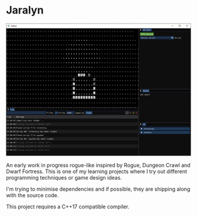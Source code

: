 # Jaralyn

![Image](./jaralyn.png)

An early work in progress rogue-like inspired by Rogue, Dungeon Crawl and Dwarf Fortress. 
This is one of my learning projects where I try out different programming techniques or game design ideas.

I'm trying to minimise dependencies and if possible, they are shipping along with the source code.

This project requires a C++17 compatible compiler.
